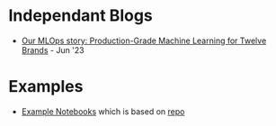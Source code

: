 # Independant Blogs
- [Our MLOps story: Production-Grade Machine Learning for Twelve Brands](https://towardsdatascience.com/our-mlops-story-production-grade-machine-learning-or-twelve-brands-a8727fd56c94) - Jun '23

# Examples
- [Example Notebooks](https://sagemaker-examples.readthedocs.io/en/latest/) which is based on [repo](https://github.com/aws/amazon-sagemaker-examples)
